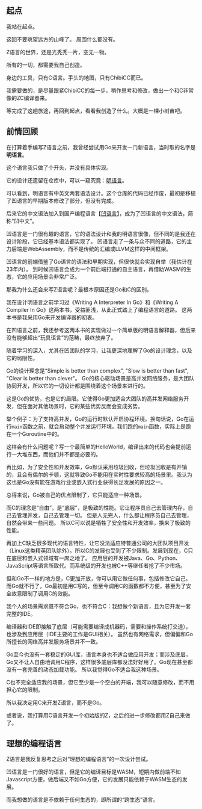 ## 起点

我站在起点。

这回不要眺望远方的山峰了。
周围什么都没有。

Z语言的世界，还是光秃秃一片，空无一物。

所有的一切，都需要我自己创造。

身边的工具，只有C语言。手头的地图，只有ChibiCC而已。

我需要做的，是尽量跟紧ChibiCC的每一步，稍作思考和修改，做出一个和C非常像的ZC编译器来。

等完成了这趟旅途，再回到起点，看看我创造了什么。大概是一棵小树苗吧。


## 前情回顾

在打算着手编写Z语言之前，我曾经尝试用Go来开发一门新语言，当时取的名字是**明语言**。

这个语言我只做了个开头，并没有具体实现。

它的设计还遗留在仓库中，可以一窥究竟：[明语言](https://gitee.com/ming-lang/ming/blob/master/docs/%E8%AE%BE%E8%AE%A1.md)。

可以看到，明语言有中英文两套语法设计。这个仓库的代码已经作废，最初是移植了凹语言的早期版本修改了部分，但没有完成。

后来它的中文语法加入到国产编程语言【[凹语言](https://wa-lang.org/)】，成为了凹语言的中文语法，简称“凹中文”。

凹语言是一门很有趣的语言，它的语法设计和我的明语言很像，但不同的是我还在设计阶段，它已经基本语法都实现了。
凹语言走了一条与众不同的道路，它的主力后端是WebAssembly，而不是传统的汇编或LLVM这样的中间框架。

凹语言的前端借鉴了Go语言的语法和早期实现，但很快就会实现自举（我估计在23年内）。
到时候凹语言会成为一个前后端打通的自主语言，再借助WASM的生态，它的应用场景会非常广泛。

那我为什么还会来写Z语言呢？最根本原因还是Go和C的区别。

我在设计明语言之前学习过《Writing A Interpreter In Go》和《Writing A Compiler In Go》这两本书，受益匪浅，从此正式踏上了编程语言的道路。
这两本书是我采用Go来开发编译器的初衷。

在凹语言之前，我还参考这两本书的实现做过一个简单版的明语言解释器，但后来没有能够超出“玩具语言”的范畴，最终放弃了。

随着学习的深入，尤其在凹团队的学习，让我更深地理解了Go的设计理念，以及它的局限性。

Go的设计理念是“Simple is better than complex”, "Slow is better than fast", "Clear is better than clever"。
Go的核心驱动场景是高并发网络服务，是大团队协同开发，所以它的一切设计都是围绕着这个场景来进行的。

这是Go的优势，也是它的局限。它使得Go更加适合大团队的高并发网络服务开发，但在面对其他场景时，它的某些优势反而会变成劣势。

举个例子：为了支持高并发，Go的运行时默认开启协程环境。换句话说，Go在运行`main`函数之前，就会启动整个并发运行环境。我们跑的`main`函数，实际上是跑在一个Goroutine中的。

这样会有什么问题呢？写一个最简单的HelloWorld，编译出来的代码也会提前运行一大堆东西，而他们并不都是必要的。

再比如，为了安全性和开发效率，Go默认采用垃圾回收，但垃圾回收是有开销的，且会有偶尔的卡顿，这就导致Go不能用在实时性要求较高的场景里。我认为这也是Go没有能在游戏行业或嵌入式行业获得长足发展的原因之一。

总得来说，Go被自己的优点限制了，它只能适应一种场景。

而C的理念是“自由”，是“底层”，是极致的性能。它让程序员自己去管理内存，自己去管理并发，自己去管理一切。
但是人无完人，什么都让程序员自己去管理，自然会带来一些问题。
所以C可以说是牺牲了安全性和开发效率，换来了极致的性能。

再加上C缺乏很多现代的语言特性，让它没法适应特普通公司的大团队项目开发（Linux这类精英团队除外）。所以C的发展也受到了不少限制。发展到现在，C只在底层和嵌入式领域有一席之地了。
应用层的开发被Java、Go、Python、JavaScript等语言所取代。而系统级的开发也被C++等继任者抢了不少市场。

但和Go不一样的地方是，C更加开放，你可以用它做任何事，包括修改它自己。而Go就不行了，Go最初是用C写的，但至今调用C的函数都不方便，甚至为了安全故意限制了调用C的效能。

我个人的场景需求既不符合Go，也不符合C：我想做个新语言，且为它开发一套完整的IDE。

编译器和IDE即接触了底层（可能需要编译成机器码，需要和操作系统打交道），也涉及到应用层（IDE主要的工作是GUI相关）。
虽然也有网络需求，但偏偏和Go所擅长的网络高并发服务场景并不一致。

Go至今也没有一套稳定的GUI库，语言本身也不适合做应用开发；而涉及底层，Go又不让人自由地调用C程序，这样很多底层库都没法好好用了。Go现在甚至都没有一套完善的动态加载功能。
所以我觉得Go不适合我这种场景。

C也不完全适应我的场景，但它至少是一个空白的开端，我可以随意修改，而不用担心它的限制。

所以我决定用C来开发Z语言，而不是Go。

或者说，我打算用C语言开发一个初始版的Z，之后的进一步修改都用Z自己来做了。


## 理想的编程语言

Z语言是我反复思考之后对“理想的编程语言”的一次设计尝试。

凹语言是一门很好的语言，但是它的编译目标是WASM，短期内做前端不如Javascript方便，做后端又不如Go方便，它的发展只能依赖于WASM生态的发展。

而我想做的语言是不依赖于任何生态的，即所谓的“跨生态”语言。
